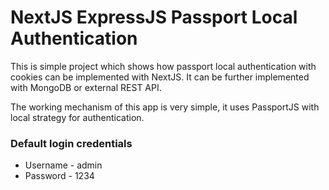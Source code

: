 # NextJS ExpressJS Passport Local Authentication

This is simple project which shows how passport local authentication with cookies can be implemented with NextJS. It can be further implemented with MongoDB or external REST API.

The working mechanism of this app is very simple, it uses PassportJS with local strategy for authentication.

### Default login credentials

* Username - admin
* Password - 1234
